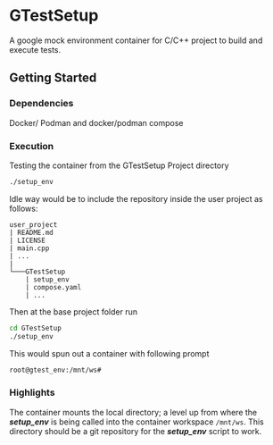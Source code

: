# GTestSetup

A google mock environment container for C/C++ project to build and execute tests.

## Getting Started

### Dependencies

Docker/ Podman and docker/podman compose

### Execution

Testing the container from the GTestSetup Project directory
```bash
./setup_env
```

Idle way would be to include the repository inside the user project as follows:

```
user_project 
| README.md
| LICENSE
| main.cpp
| ...
|
└───GTestSetup
    | setup_env
    | compose.yaml
    | ...
```

Then at the base project folder run 
```bash
cd GTestSetup
./setup_env
```

This would spun out a container with following prompt 
```bash
root@gtest_env:/mnt/ws#
```
### Highlights
The container mounts the local directory; a level up from where the **_setup_env_** is being called into the container workspace `/mnt/ws`.
This directory should be a git repository for the **_setup_env_** script to work.